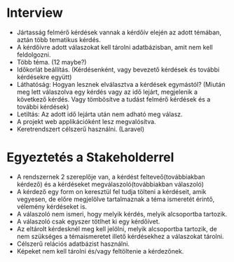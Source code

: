 Interview
==========
- Jártasság felmérő kérdések vannak a kérdőív elején az adott témában, aztán több tematikus kérdés.
- A kérdőívre adott válaszokat kell tárolni adatbázisban, amit nem kell feldolgozni.
- Több téma. (12 maybe?)
- Időkorlát beállítás. (Kérdésenként, vagy bevezető kérdések és további kérdésekre együtt)
- Láthatóság: Hogyan lesznek elválasztva a kérdések egymástól? (Miután meg lett válaszolva egy kérdés vagy az idő lejárt, megjelenik a következő kérdés. Vagy tömbösítve a tudást felmérő kérdések és a további kérdések)
- Letiltás: Az adott idő lejárta után nem adható meg válasz. 
- A projekt web applikációként lesz megvalósítva.
- Keretrendszert célszerű használni. (Laravel)

Egyeztetés a Stakeholderrel
=================

- A rendszernek 2 szereplője van, a kérdést felteveő(továbbiakban kérdező) és a kérdéseket megválaszoló(továbbiakban válaszoló)
- A kérdező egy form on keresztül fel tudja tölteni a kérdéseit, amik vegyesen, de előre megjelölve tartalmaznak a téma ismeretét érintő, vélemény kérdéseket is. 
- A válaszoló nem ismeri, hogy melyik kérdés, melyik alcsoportba tartozik.
- A válaszoló csak egyszer tötlhet ki egy kérdőívet.
- Az eltárolt kérdesknél meg kell jelölni, melyik alcsoportba tartozik, de nem szükséges a témaismeretet illető kérdésekhez a válaszokat tárolni.
- Célszerű relációs adatbázist használni.
- Képeket nem kell tárolni és/vagy feltöltenie a kérdezőnek.
